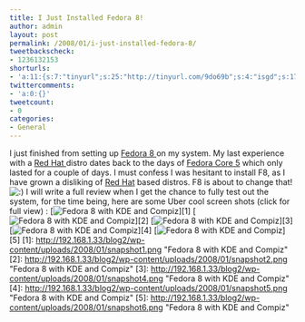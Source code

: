 ```yaml
---
title: I Just Installed Fedora 8!
author: admin
layout: post
permalink: /2008/01/i-just-installed-fedora-8/
tweetbackscheck:
- 1236132153
shorturls:
- 'a:11:{s:7:"tinyurl";s:25:"http://tinyurl.com/9do69b";s:4:"isgd";s:17:"http://is.gd/fiYG";s:5:"bitly";s:18:"http://bit.ly/T0ym";s:5:"snipr";s:22:"http://snipr.com/9sgdd";s:5:"snurl";s:22:"http://snurl.com/9sgdd";s:7:"snipurl";s:24:"http://snipurl.com/9sgdd";s:4:"trim";s:17:"http://tr.im/49n1";s:5:"adjix";s:207:"(10 Jan 2008 temporary restriction: API requires valid partnerID or partnerEmail key in request. Contact us if this affects you.) Invalid Adjix request. API documentation @ http://web.adjix.com/AdjixAPI.html";s:4:"advu";s:203:"(10 Jan 2008 temporary restriction: API requires valid partnerID or partnerEmail key in request. Contact us if this affects you.) Invalid Adjix request. API documentation @ http://web.ad.vu/AdjixAPI.html";s:4:"zima";s:19:"http://zi.ma/2fadbd";s:9:"permalink";s:57:"http://hehe2.net/linux-general/i-just-installed-fedora-8/";}'
twittercomments:
- 'a:0:{}'
tweetcount:
- 0
categories:
- General
---
```

I just finished from setting up [Fedora 8 ](http://docs.fedoraproject.org/release-notes/f8/en_US/)on my system. My last experience with a [Red Hat ](http://en.wikipedia.org/wiki/Red_Hat_Linux)distro dates back to the days of [Fedora Core 5](http://www.redhat.com/magazine/018apr06/features/fc5_overview/) which only lasted for a couple of days. I must confess I was hesitant to install F8, as I have grown a disliking of [Red Hat](http://en.wikipedia.org/wiki/Red_Hat_Linux) based distros. F8 is about to change that! ![:)](http://192.168.1.2/blog2/wp-includes/images/smilies/icon_smile.gif)
I will write a full review when I get the chance to fully test out the system, for the time being, here are some Uber cool screen shots (click for full view) :
\[![Fedora 8 with KDE and Compiz](/blog/wp-content/imagescaler/75a1985baf5be36523e9a307f2f8ef7c.png)\]\[1\]
\[![Fedora 8 with KDE and Compiz](/blog/wp-content/imagescaler/a69a012ca5c9f08545035838866d442b.png)\]\[2\]
\[![Fedora 8 with KDE and Compiz](/blog/wp-content/imagescaler/70663a51a8ac1c53b9b07dbf6a7cdd05.png)\]\[3\]
\[![Fedora 8 with KDE and Compiz](/blog/wp-content/imagescaler/5169fba95e62751ff58f8b2917945363.png)\]\[4\]
\[![Fedora 8 with KDE and Compiz](/blog/wp-content/imagescaler/4894714256f053cea5f3c1f8a4617f2b.png)\]\[5\]
\[1\]: http://192.168.1.33/blog2/wp-content/uploads/2008/01/snapshot1.png "Fedora 8 with KDE and Compiz"
\[2\]: http://192.168.1.33/blog2/wp-content/uploads/2008/01/snapshot2.png "Fedora 8 with KDE and Compiz"
\[3\]: http://192.168.1.33/blog2/wp-content/uploads/2008/01/snapshot4.png "Fedora 8 with KDE and Compiz"
\[4\]: http://192.168.1.33/blog2/wp-content/uploads/2008/01/snapshot5.png "Fedora 8 with KDE and Compiz"
\[5\]: http://192.168.1.33/blog2/wp-content/uploads/2008/01/snapshot6.png "Fedora 8 with KDE and Compiz"
